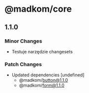 # @madkom/core

## 1.1.0
### Minor Changes

- Testuje narzędzie changesets

### Patch Changes

- Updated dependencies [undefined]
  - @madkom/button@1.1.0
  - @madkom/form@1.1.0
